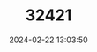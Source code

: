 ---
title: "32421"
category: "Litsea szemaois"
draft: false
date: 2024-02-22 13:03:50
languages:
  Chinese: ["Simao Mujiangzi"]
---